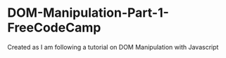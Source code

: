 # DOM-Manipulation-Part-1-FreeCodeCamp
Created as I am following a tutorial on DOM Manipulation with Javascript
